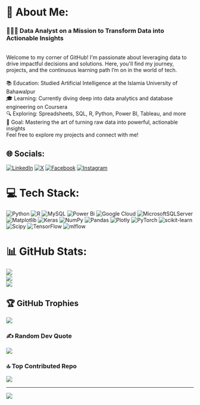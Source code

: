 # 💫 About Me:
### 👩🏻‍💻 Data Analyst on a Mission to Transform Data into Actionable Insights<br>
<br>Welcome to my corner of GitHub! I'm passionate about leveraging data to drive impactful decisions and solutions. Here, you'll find my journey, projects, and the continuous learning path I’m on in the world of tech.<br><br>📚 Education: Studied Artificial Intelligence at the Islamia University of Bahawalpur<br>🎓 Learning: Currently diving deep into data analytics and database engineering on Coursera<br>🔍 Exploring: Spreadsheets, SQL, R, Python, Power BI, Tableau, and more<br>🚀 Goal: Mastering the art of turning raw data into powerful, actionable insights<br>Feel free to explore my projects and connect with me!


## 🌐 Socials:
 [![LinkedIn](https://img.shields.io/badge/LinkedIn-%230077B5.svg?logo=linkedin&logoColor=white)](https://linkedin.com/in/jabran-adeel) [![X](https://img.shields.io/badge/X-black.svg?logo=X&logoColor=white)](https://x.com/jabran_adeel) [![Facebook](https://img.shields.io/badge/Facebook-%231877F2.svg?logo=Facebook&logoColor=white)](https://facebook.com/jabranadeel1) [![Instagram](https://img.shields.io/badge/Instagram-%23E4405F.svg?logo=Instagram&logoColor=white)](https://instagram.com/jabran_adeel) 

# 💻 Tech Stack:
![Python](https://img.shields.io/badge/python-3670A0?style=for-the-badge&logo=python&logoColor=ffdd54) ![R](https://img.shields.io/badge/r-%23276DC3.svg?style=for-the-badge&logo=r&logoColor=white) ![MySQL](https://img.shields.io/badge/mysql-4479A1.svg?style=for-the-badge&logo=mysql&logoColor=white) ![Power Bi](https://img.shields.io/badge/power_bi-F2C811?style=for-the-badge&logo=powerbi&logoColor=black) ![Google Cloud](https://img.shields.io/badge/GoogleCloud-%234285F4.svg?style=for-the-badge&logo=google-cloud&logoColor=white) ![MicrosoftSQLServer](https://img.shields.io/badge/Microsoft%20SQL%20Server-CC2927?style=for-the-badge&logo=microsoft%20sql%20server&logoColor=white) ![Matplotlib](https://img.shields.io/badge/Matplotlib-%23ffffff.svg?style=for-the-badge&logo=Matplotlib&logoColor=black) ![Keras](https://img.shields.io/badge/Keras-%23D00000.svg?style=for-the-badge&logo=Keras&logoColor=white) ![NumPy](https://img.shields.io/badge/numpy-%23013243.svg?style=for-the-badge&logo=numpy&logoColor=white) ![Pandas](https://img.shields.io/badge/pandas-%23150458.svg?style=for-the-badge&logo=pandas&logoColor=white) ![Plotly](https://img.shields.io/badge/Plotly-%233F4F75.svg?style=for-the-badge&logo=plotly&logoColor=white) ![PyTorch](https://img.shields.io/badge/PyTorch-%23EE4C2C.svg?style=for-the-badge&logo=PyTorch&logoColor=white) ![scikit-learn](https://img.shields.io/badge/scikit--learn-%23F7931E.svg?style=for-the-badge&logo=scikit-learn&logoColor=white) ![Scipy](https://img.shields.io/badge/SciPy-%230C55A5.svg?style=for-the-badge&logo=scipy&logoColor=%white) ![TensorFlow](https://img.shields.io/badge/TensorFlow-%23FF6F00.svg?style=for-the-badge&logo=TensorFlow&logoColor=white) ![mlflow](https://img.shields.io/badge/mlflow-%23d9ead3.svg?style=for-the-badge&logo=numpy&logoColor=blue)
# 📊 GitHub Stats:
![](https://github-readme-stats.vercel.app/api?username=jabran-adeel&theme=dark&hide_border=false&include_all_commits=false&count_private=false)<br/>
![](https://github-readme-streak-stats.herokuapp.com/?user=jabran-adeel&theme=dark&hide_border=false)<br/>
![](https://github-readme-stats.vercel.app/api/top-langs/?username=jabran-adeel&theme=dark&hide_border=false&include_all_commits=false&count_private=false&layout=compact)

## 🏆 GitHub Trophies
![](https://github-profile-trophy.vercel.app/?username=jabran-adeel&theme=radical&no-frame=false&no-bg=true&margin-w=4)

### ✍️ Random Dev Quote
![](https://quotes-github-readme.vercel.app/api?type=horizontal&theme=radical)

### 🔝 Top Contributed Repo
![](https://github-contributor-stats.vercel.app/api?username=jabran-adeel&limit=5&theme=dark&combine_all_yearly_contributions=true)

---
[![](https://visitcount.itsvg.in/api?id=jabran-adeel&icon=0&color=0)](https://visitcount.itsvg.in)

<!-- Proudly created with GPRM ( https://gprm.itsvg.in ) -->
